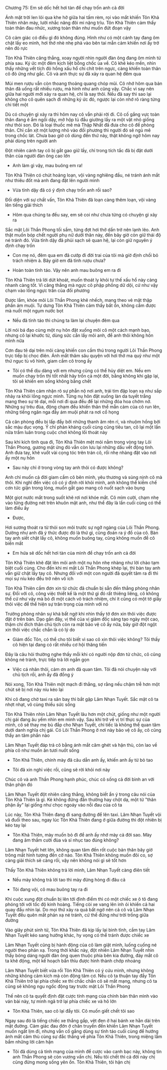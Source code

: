 




Chương 75: Em sẽ dốc hết hơi tàn để chạy trốn anh cả đời

Ánh mặt trời len lỏi qua khe hở giữa hai tấm rèm, rọi vào mắt khiến Tôn Khả Thiên nhăn mày, lười nhắc nâng đôi mi nặng trĩu. Tôn Khả Thiên cảm thấy toàn thân đau nhức, xương toàn thân như muốn đứt đoạn vậy

Cô cảm giác có điều gì đó không đúng. Hình như có một cánh tay đang ôm chặt lấy eo mình, hơi thở nhè nhẹ phả vào bên tai mẫn cảm khiến nơi ấy trở nên đỏ rực

Tôn Khả Thiên căng thẳng, xoay người nhìn người đàn ông đang ôm mình từ phía sau. Ký ức một đêm kịch liệt bỗng chốc ùa về. Cô khẽ kéo mền, nhìn thấy những vết tích đỏ hồng xấu hổ chi chít trên ngực, càng khiến toàn thân cô đỏ ửng như gấc. Cô và anh thực sự đã xảy ra quan hệ đêm qua

Mùi men rượu vẫn còn thoang thoảng quang chóp mũi. Cô nhớ hôm qua bản thân đã uống rất nhiều rượu, mà hình như anh cũng vậy. Chắc vì say nên giữa hai người mới xảy ra quan hệ, chỉ là say thôi. Nếu đã say thì sao lại không cho cô quên sạch đi những ký ức đó, ngược lại còn nhớ rõ ràng từng chi tiết một

Dù có chuyện gì xảy ra thì hôm nay cô vẫn phải rời đi. Cô cố gắng vực toàn thân đang ê ẩm ngồi dậy, mở hộp tủ đầu giường lấy ra một vật nhỏ giống như thỏi son. Đó là loại thuốc mê mà Thập Nhất đã đưa cho cô để phòng thân. Chỉ cần xịt một lượng nhỏ vào đối phương thì người đó sẽ ngủ mê trong chốc lát. Chưa bao giờ cô dùng đến thứ này, thật không ngờ hôm nay phải dùng trên người anh

Đột nhiên cánh tay cô bị gắt gao giữ lấy, chỉ trong tích tắc đã bị đặt dưới thân của người đàn ông cao lớn

- Anh làm gì vậy, mau buông em ra!

Tôn Khả Thiên có chút hoảng loạn, vội vàng nghiêng đầu, né tránh ánh mắt như thiêu đốt mà anh đang đặt lên người mình

- Vừa tỉnh dậy đã có ý định chạy trốn anh rồi sao?

Đối diện với sự chất vấn, Tôn Khả Thiên đã loạn càng thêm loạn, vội vàng lên tiếng giải thích

- Hôm qua chúng ta đều say, em sẽ coi như chưa từng có chuyện gì xảy ra

Sắc mặt Lôi Thần Phong tối sầm, từng đợt hơi thở dần trở nên lạnh lẽo. Anh thật muốn bóp chết người phụ nữ dưới thân này, đến bây giờ còn giữ thái độ né tránh đó. Vừa tỉnh dậy đã phủi sạch sẽ quan hệ, lại còn giữ nguyên ý định chạy trốn

- Con mẹ nó, đêm qua em đã cướp đi đời trai của tôi mà giờ định chối bỏ trách nhiệm à. Bây giờ em đã tỉnh rượu chưa?

- Hoàn toàn tỉnh táo. Vậy nên anh mau buông em ra đi

Tôn Khả Thiên trả lời dứt khoát, muốn thoát ly khỏi tư thế xấu hổ này càng nhanh càng tốt. Vì căng thẳng mà ngực cô phập phồng dữ dội, cứ như vậy chạm vào lồng ngực trần của đối phương

Được lắm, khóe môi Lôi Thần Phong khẽ nhếch, mang theo vẻ mặt thập phần ám muội. Tự dưng Tôn Khả Thiên cảm thấy bất ổn, không cầm được mà nuốt một ngụm nước bọt

- Nếu đã tỉnh táo thì chúng ta làm lại chuyện đêm qua

Lời nói bá đạo cùng một nụ hôn đặt xuống môi cô một cách mạnh bạo, nhưng cô lại khước từ, dùng sức cắn lấy môi anh, để anh thôi không hôn mình nữa

Cơn đau tê dại trên môi càng khiến con cầm thú trong người Lôi Thần Phong trực tiếp bị chọc điên. Ánh mắt thâm sâu quyện với hơi thở ma quỷ như một thứ ngục tù vô hình, giam cầm cô trong ấy

- Tôi có thể dịu dàng với em nhưng cũng có thể hủy diệt em. Nếu em muốn chạy trốn thì tốt nhất hãy trốn cả một đời, bằng không khi gặp lại, tôi sẽ khiến em sống không bằng chết

Tôn Khả Thiên cảm nhận rõ sự phẫn nộ nơi anh, trái tim đập loạn xạ như sắp nhảy ra khỏi lồng ngực mình. Từng nụ hôn đặt xuống làn da tuyết trắng mang theo sự tê dại, mỗi nơi đi qua đều để lại những đóa hoa chớm nở. Những sự trêu đùa, động chạm đều khiến thân thể mẫn cảm của cô run lên, những tiếng ngân nga đầy ám muội phát ra nơi cổ họng

Cả căn phòng đều bị lấp đầy bởi những thanh âm rên rỉ, và nhuộm hồng bởi sắc màu dục vọng. Ý chí phản kháng cuối cùng cũng tiêu tan, cô lại một lần nữa trầm luân trong cuộc chơi không lối thoát này

Sau khi kích tình qua đi, Tôn Khả Thiên mệt mỏi nằm trong vòng tay Lôi Thần Phong, gương mặt ửng đỏ vẫn còn lưu lại những dấu vết động tình. Anh đưa tay, khẽ vuốt vài cọng tóc trên trán cô, rồi nhẹ nhàng đặt vào nơi ấy một nụ hôn

- Sau này chỉ ở trong vòng tay anh thôi có được không?

Anh chỉ muốn cả đời giam cầm cô bên mình, yêu thương và sủng nịnh cô mà thôi. Khi nghĩ đến việc cô có ý định rời khỏi mình, anh không thể kiềm chế cơn tức giận trong lòng, muốn gắt gao mang cô nuốt sạch vào bụng

Một giọt nước mắt trong suốt khẽ rơi nơi khóe mắt. Cô mỉm cười, chạm nhẹ vào từng đường nét trên khuôn mặt anh, như thể đây là lần cuối cùng có thể làm điều ấy

- Được,

Hơi sương thoát ra từ thỏi son môi trước sự ngỡ ngàng của Lôi Thần Phong. Dường như anh đã ý thức được đó là thứ gì, cũng đoán ra ý đồ của cô. Bàn tay anh siết chặt lấy cô, không muốn buông tay, cũng không muốn để cô biến mất

- Em hứa sẽ dốc hết hơi tàn của mình để chạy trốn anh cả đời

Tôn Khả Thiên khẽ đặt lên môi anh một nụ hôn nhẹ nhàng như lời chào tạm biệt cuối cùng. Cho đến khi mi mắt Lôi Thần Phong khép lại, thì bàn tay anh vẫn giữ chặt lấy tay cô. Nhưng đối với một con người đã quyết tâm ra đi thì mọi sự níu kéo đều trở nên vô ích

Tôn Khả Thiên cầm đơn xin từ chức đã chuẩn bị sẵn đến thẳng phòng nhân sự. Đối với cô, công việc thiết kế là một thứ gì đó rất thiêng liêng, cô không thể cứ như vậy mà bỏ đi một cách vô trách nhiệm, chí ít cũng có một tờ giấy thôi việc để thể hiện sự trân trọng của mình với nó

Trưởng phòng nhân sự khá bất ngờ khi nhìn thấy tờ đơn xin thôi việc được đặt ở trên bàn. Dạo gần đây, vị thế của vị giám đốc sáng tạo ngày một cao, thậm chí đích thân chủ tịch còn ra mặt bảo vệ cô ấy nữa, bây giờ đột ngột xin thôi việc chắc chắn là có lý do

- Giám đốc Tôn, có thể cho tôi biết vì sao cô xin thôi việc không? Tôi thấy cô hiện tại đang có rất nhiều cơ hội thăng tiến

Đây là câu hỏi thường nghe thấy mỗi khi có người nộp đơn từ chức, cô cũng không né tránh, trực tiếp trả lời ngắn gọn

- Việc cá nhân thôi, cảm ơn anh đã quan tâm. Tôi đã nói chuyện này với chủ tịch rồi, anh ấy đã đồng ý

Nói xong, Tôn Khả Thiên một mạch đi thẳng, sợ rằng nếu chậm trễ hơn một chút sẽ bị nơi này níu kéo lại

Khi cô đang chờ taxi ra sân bay thì bắt gặp Lâm Nhạn Tuyết. Sắc mặt cô ta nhợt nhạt, vô cùng thiếu sức sống

Tôn Khả Thiên nhìn Lâm Nhạn Tuyết lâu hơn một chút, giống như một người chị gái đang âu yếm nhìn em mình vậy. Sau khi trở về vị trí thực sự của mình, cô sẽ thay mẹ bù đắp cho Nhạn Tuyết, chỉ tiếc là không thể quan tâm dưới danh nghĩa chị gái. Có Lôi Thần Phong ở nơi này bảo vệ cô ấy, cô cũng thấy an tâm phần nào

Lâm Nhạn Tuyết đáp trả cô bằng ánh mắt căm ghét và hận thù, còn lao về phía cô như muốn ăn tươi nuốt sống

- Tôn Khả Thiên, chính mày đã câu dẫn anh ấy, khiến anh ấy từ bỏ tao

- Tôi đã xin nghỉ việc rồi, cũng sẽ rời khỏi nơi này

Chúc cô và anh Thần Phong hạnh phúc, chúc cô sống cả đời bình an với thân phận đó

Lâm Nhạn Tuyết đột nhiên căng thẳng, không biết ẩn ý trong câu nói của Tôn Khả Thiên là gì. Kẻ không đứng đắn thường hay chột dạ, một từ "thân phận ấy" lại giống như chọc ngoáy vào nỗi đau của cô ta

Lúc này, Tôn Khả Thiên đang đi sang đường để lên taxi. Lâm Nhạn Tuyết vội vã đuổi theo sau, ngay lúc Tôn Khả Thiên đang ở giữa đường thì đột nhiên bị kéo tay lại

- Tôn Khả Thiên, mày muốn bỏ đi để anh ấy nhớ mày cả đời sao. Mày đang âm thầm cười đùa và sỉ nhục tao đúng không?

Lâm Nhạn Tuyết hét lớn, không quan tâm đến rốt cuộc bản thân bây giờ trông mất hình tượng đến cỡ nào. Tôn Khả Thiên không muốn đôi co, sợ càng giải thích sẽ càng rối, vậy nên không nói gì sẽ tốt hơn

Thấy Tôn Khả Thiên không trả lời mình, Lâm Nhạn Tuyết càng điên tiết

- Nếu mày không trả lời tao thì mày đừng hòng đi đâu cả

- Tôi đang vội, cô mau buông tay ra đi

Khi cuộc xung đột chuẩn bị lên tới đỉnh điểm thì có một chiếc xe ô tô đang phóng tới với tốc độ kinh hoàng. Tiếng còi xe vang lên inh ỏi khiến cả hai quay đầu nhìn lại. Do mọi thứ xảy ra quá bất ngờ nên cả cô và Lâm Nhạn Tuyết đều quên mất phản xạ né tránh, cứ thế đứng như trời trồng giữa đường

Vào giây phút sinh tử, Tôn Khả Thiên đã kịp lấy lại bình tĩnh, cầm tay Lâm Nhạn Tuyết kéo sang hướng khác, hy vọng có thể tránh được chiếc xe

Lâm Nhạn Tuyết cũng bị hành động của cô làm giật mình, luống cuống né người theo phản xạ. Trong thời khắc này, đột nhiên Lâm Nhạn Tuyết nhìn thấy bóng dáng người đàn ông quen thuộc phía bên kia đường, đáy mắt cô ta khẽ động, một kế hoạch bẩn thỉu được hình thành chớp nhoáng

Lâm Nhạn Tuyết biết vừa rồi Tôn Khả Thiên có ý cứu mình, nhưng không những không cảm kích mà còn động tâm cơ. Nếu cô ta thuận tay đẩy Tôn Khả Thiên trở lại phía chiếc xe thì chắc chắn cô sẽ mất mạng, nhưng cô ta cũng sẽ không ngu ngốc động tay trước mặt Lôi Thần Phong

Thế nên cô ta quyết định đặt cược tính mạng của chính bản thân mình vào ván bài này, tự mình ngã trở lại phía chiếc xe và hô lớn

- Tôn Khả Thiên, sao cô lại đẩy tôi. Cô muốn giết chết tôi sao

Ngay sau đó là tiếng chiếc xe thắng gấp, vệt đen ở hai bánh xe hằn dài trên mặt đường. Cảm giác đau đớn ở chân truyền đến khiến Lâm Nhạn Tuyết muốn ngất lịm đi, nhưng vẫn cố gắng dùng sự tỉnh táo cuối cùng để hướng ánh mắt căm thù cùng sự đắc thắng về phía Tôn Khả Thiên, trong miệng lẩm bẩm những lời căm hận

- Tôi đã dùng cả tính mạng của mình để cược vào canh bạc này, không tin anh Thần Phong sẽ còn vương vấn chị. Nếu tôi chết thì cả đời này chị cũng đừng mong sống yên ổn. Tôn Khả Thiên, tôi hận chị





